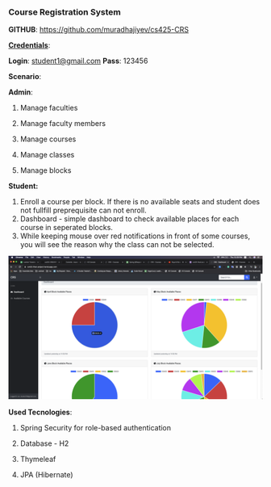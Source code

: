 ### Course Registration System

**GITHUB**: https://github.com/muradhajiyev/cs425-CRS

**<u>Credentials</u>**: 

**Login**: student1@gmail.com
**Pass**: 123456



**Scenario**: 

​**Admin**:

   1. Manage faculties

   2. Manage faculty members

   3. Manage courses

   4. Manage classes

   5. Manage blocks

      

 **Student:**

   1. Enroll a course per block. If there is no available seats and student does not fullfill preprequisite can not enroll. 
   2. Dashboard - simple dashboard to check available places for each course in seperated blocks.
   3. While keeping mouse over red notifications in front of some courses, you will see the reason why the class can not be selected.



![dashboard](screenshots/dashboard.png)



**Used Tecnologies**: 

1) Spring Security for role-based authentication 

2) Database - H2

3) Thymeleaf

4) JPA (Hibernate)



